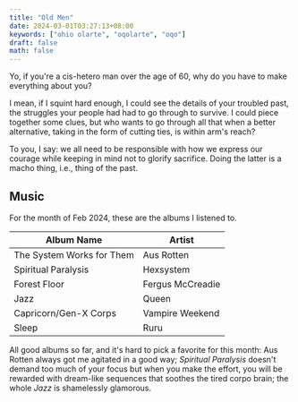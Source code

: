 ```yaml
---
title: "Old Men"
date: 2024-03-01T03:27:13+08:00
keywords: ["ohio olarte", "oqolarte", "oqo"]
draft: false
math: false
---
```


Yo, if you're a cis-hetero man over the age of 60, why do you have to
make everything about you?

I mean, if I squint hard enough, I could see the details of your
troubled past, the struggles your people had had to go through to
survive. I could piece together some clues, but who wants to go
through all that when a better alternative, taking in the form of
cutting ties, is within arm's reach?

To you, I say: we all need to be responsible with how we express our
courage while keeping in mind not to glorify sacrifice. Doing the latter
is a macho thing, i.e., thing of the past.

## Music

For the month of Feb 2024, these are the albums I listened to.

| Album Name                | Artist           |
|---------------------------|------------------|
| The System Works for Them | Aus Rotten       |
| Spiritual Paralysis       | Hexsystem        |
| Forest Floor              | Fergus McCreadie |
| Jazz                      | Queen            |
| Capricorn/Gen-X Corps     | Vampire Weekend  |
| Sleep                     | Ruru             |

All good albums so far, and it's hard to pick a favorite for this month:
Aus Rotten always got me agitated in a good way; *Spiritual Paralysis*
doesn't demand too much of your focus but when you make the effort, you
will be rewarded with dream-like sequences that soothes the tired
corpo brain; the whole *Jazz* is shamelessly glamorous.
